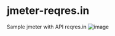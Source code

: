 # jmeter-reqres.in
Sample jmeter with API reqres.in
![image](https://github.com/fakih-km/jmeter-reqres.in/assets/46254471/ab2d4672-71d8-4226-801a-481b8ebb7b73)
